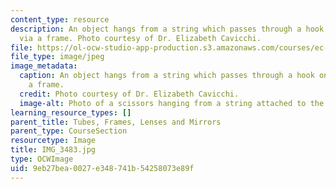 ```yaml
---
content_type: resource
description: An object hangs from a string which passes through a hook on the wall
  via a frame. Photo courtesy of Dr. Elizabeth Cavicchi.
file: https://ol-ocw-studio-app-production.s3.amazonaws.com/courses/ec-050-recreate-experiments-from-history-inform-the-future-from-the-past-galileo-january-iap-2010/9eb27bea0027e348741b54258073e89f_IMG_3483.jpg
file_type: image/jpeg
image_metadata:
  caption: An object hangs from a string which passes through a hook on the wall via
    a frame.
  credit: Photo courtesy of Dr. Elizabeth Cavicchi.
  image-alt: Photo of a scissors hanging from a string attached to the wall by a hook.
learning_resource_types: []
parent_title: Tubes, Frames, Lenses and Mirrors
parent_type: CourseSection
resourcetype: Image
title: IMG_3483.jpg
type: OCWImage
uid: 9eb27bea-0027-e348-741b-54258073e89f
---
```

